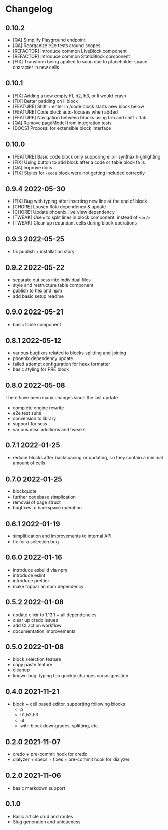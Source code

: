# Changelog

## 0.10.2

- [QA] Simplify Playground endpoint
- [QA] Reorganize e2e tests around scopes
- [REFACTOR] Introduce common LiveBlock component
- [REFACTOR] Introduce common StaticBlock component
- [FIX] Transform being applied to soon due to placeholder space character in new cells

## 0.10.1

- [FIX] Adding a new empty h1, h2, h3, or li would crash
- [FIX] Better padding on li block
- [FEATURE] Shift + enter in /code block starts new block below
- [FEATURE] Code block auto-focuses when added
- [FEATURE] Navigation between blocks using tab and shift + tab
- [QA] Remove pageModel from integration tests
- [DOCS] Proposal for extensible block interface

## 0.10.0

- [FEATURE] Basic code block only supporing elixir synthax highlighting
- [FIX] Using button to add block after a code or table block fails
- [QA] Improve docs
- [FIX] Styles for `/code` block were not getting included correctly

## 0.9.4 2022-05-30

- [FIX] Bug with typing after inserting new line at the end of block
- [CHORE] Loosen floki dependency & update
- [CHORE] Update phoenix_live_view dependency
- [TWEAK] Use `n` to split lines in block component, instead of `<br/>`
- [TWEAK] Clean up redundant cells during block operations

## 0.9.3 2022-05-25

- fix publish + installation story

## 0.9.2 2022-05-22

- separate out scss into individual files
- style and restructure table component
- publish to hex and npm
- add basic setup readme

## 0.9.0 2022-05-21

- basic table component

## 0.8.1 2022-05-12

- various bugfixes related to blocks splitting and joining
- phoenix dependency update
- failed attempt configuration for heex formatter
- basic styling for PRE block

## 0.8.0 2022-05-08

There have been many changes since the last update

- complete engine rewrite
- e2e test suite
- conversion to library
- support for scss
- various misc additions and tweaks

## 0.7.1 2022-01-25

- reduce blocks after backspacing or updating, so they contain a minimal amount of cells

## 0.7.0 2022-01-25

- blockquote
- further codebase simplication
- removal of page struct
- bugfixes to backspace operation

## 0.6.1 2022-01-19

- simplification and improvements to internal API
- fix for a selection bug

## 0.6.0 2022-01-16

- introduce esbuild via npm
- introduce eslint
- introduce prettier
- make topbar an npm dependency

## 0.5.2 2022-01-08

- update elixir to 1.13.1 + all dependencies
- clear up credo issues
- add CI action workflow
- documentation improvements

## 0.5.0 2022-01-08

- block selection feature
- copy paste feature
- cleanup
- known bug: typing too quickly changes cursor position

## 0.4.0 2021-11-21

- block + cell based editor, supporting following blocks
  - p
  - h1,h2,h3
  - ul
  - with block downgrades, splitting, etc.

## 0.2.0 2021-11-07

- credo + pre-commit hook for credo
- dialyzer + specs + fixes + pre-commit hook for dialyzer

## 0.2.0 2021-11-06

- basic markdown support

## 0.1.0

- Basic article crud and routes
- Slug generation and uniqueness
